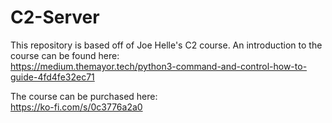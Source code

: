 # C2-Server

This repository is based off of Joe Helle's C2 course. An introduction to the course can be found here:<br>
https://medium.themayor.tech/python3-command-and-control-how-to-guide-4fd4fe32ec71

The course can be purchased here:<br>
https://ko-fi.com/s/0c3776a2a0
